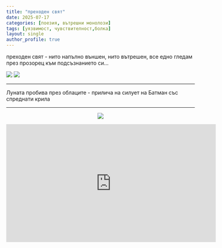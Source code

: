 ```yaml
---
title: "преходен свят"
date: 2025-07-17
categories: [поезия, вътрешни монолози]
tags: [уязвимост, чувствителност,болка]
layout: single
author_profile: true
---
```

<div class="poem3">

преходен свят - нито напълно външен, нито вътрешен, все едно гледам през прозорец към подсъзнанието си...
</div>

<div class="image-row">
  <img src="{{ site.baseurl }}/assets/images/prozorec1.jpg">
  <img src="{{ site.baseurl }}/assets/images/prozorec2.jpg">
</div>

<hr/>

<div class="poem3">
Луната пробива през облаците - прилича на силует на Батман със спреднати крила
</div>
<hr/>

<p align="center">
  <img src="{{ site.baseurl }}/assets/images/batman.jpg">
</p>

<div>
<iframe width="560" height="315" src="https://www.youtube.com/embed/qlb6WCZxB1E?si=k7IGOJwqWJHVlrUh" title="YouTube video player" frameborder="0" allow="accelerometer; autoplay; clipboard-write; encrypted-media; gyroscope; picture-in-picture; web-share" referrerpolicy="strict-origin-when-cross-origin" allowfullscreen></iframe>
</div>
